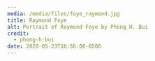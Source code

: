 ```yaml
---
media: /media/files/foye_raymond.jpg
title: Raymond Foye
alt: Portrait of Raymond Foye by Phong H. Bui
credit:
  - phong-h-bui
date: 2020-05-23T16:56:00-0500
---
```


